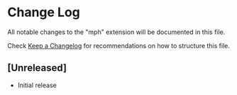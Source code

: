 # Change Log

All notable changes to the "mph" extension will be documented in this file.

Check [Keep a Changelog](http://keepachangelog.com/) for recommendations on how to structure this file.

## [Unreleased]

- Initial release